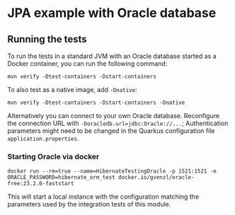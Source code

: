# JPA example with Oracle database

## Running the tests


To run the tests in a standard JVM with an Oracle database started as a Docker container, you can run the following command:

```
mvn verify -Dtest-containers -Dstart-containers
```

To also test as a native image, add `-Dnative`:

```
mvn verify -Dtest-containers -Dstart-containers -Dnative
```

Alternatively you can connect to your own Oracle database.
Reconfigure the connection URL with `-Doracledb.url=jdbc:Oracle://...`;
Authentication parameters might need to be changed in the Quarkus configuration file `application.properties`.

### Starting Oracle via docker

```
docker run --rm=true --name=HibernateTestingOracle -p 1521:1521 -e ORACLE_PASSWORD=hibernate_orm_test docker.io/gvenzl/oracle-free:23.2.0-faststart
```

This will start a local instance with the configuration matching the parameters used by the integration tests of this module.

